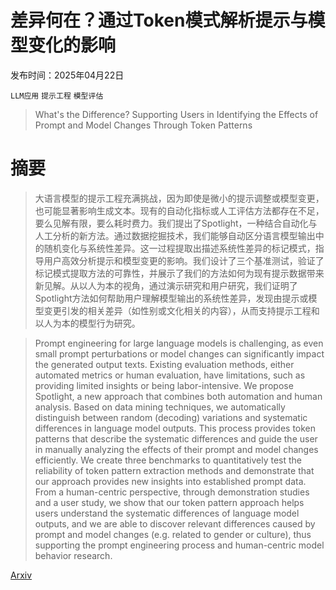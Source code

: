 # 差异何在？通过Token模式解析提示与模型变化的影响

发布时间：2025年04月22日

`LLM应用` `提示工程` `模型评估`

> What's the Difference? Supporting Users in Identifying the Effects of Prompt and Model Changes Through Token Patterns

# 摘要

> 大语言模型的提示工程充满挑战，因为即使是微小的提示调整或模型变更，也可能显著影响生成文本。现有的自动化指标或人工评估方法都存在不足，要么见解有限，要么耗时费力。我们提出了Spotlight，一种结合自动化与人工分析的新方法。通过数据挖掘技术，我们能够自动区分语言模型输出中的随机变化与系统性差异。这一过程提取出描述系统性差异的标记模式，指导用户高效分析提示和模型变更的影响。我们设计了三个基准测试，验证了标记模式提取方法的可靠性，并展示了我们的方法如何为现有提示数据带来新见解。从以人为本的视角，通过演示研究和用户研究，我们证明了Spotlight方法如何帮助用户理解模型输出的系统性差异，发现由提示或模型变更引发的相关差异（如性别或文化相关的内容），从而支持提示工程和以人为本的模型行为研究。

> Prompt engineering for large language models is challenging, as even small prompt perturbations or model changes can significantly impact the generated output texts. Existing evaluation methods, either automated metrics or human evaluation, have limitations, such as providing limited insights or being labor-intensive. We propose Spotlight, a new approach that combines both automation and human analysis. Based on data mining techniques, we automatically distinguish between random (decoding) variations and systematic differences in language model outputs. This process provides token patterns that describe the systematic differences and guide the user in manually analyzing the effects of their prompt and model changes efficiently. We create three benchmarks to quantitatively test the reliability of token pattern extraction methods and demonstrate that our approach provides new insights into established prompt data. From a human-centric perspective, through demonstration studies and a user study, we show that our token pattern approach helps users understand the systematic differences of language model outputs, and we are able to discover relevant differences caused by prompt and model changes (e.g. related to gender or culture), thus supporting the prompt engineering process and human-centric model behavior research.

[Arxiv](https://arxiv.org/abs/2504.15815)